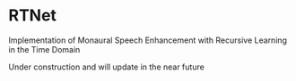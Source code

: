 # RTNet
Implementation of Monaural Speech Enhancement with Recursive Learning in the Time Domain 

Under construction and will update in the near future
